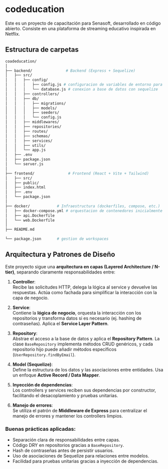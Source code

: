 # codeducation
Este es un proyecto de capacitación para Senasoft, desarrollado en código abierto. Consiste en una plataforma de streaming educativo inspirada en Netflix.


## Estructura de carpetas


```bash
coadeducation/
│
├── backend/               # Backend (Express + Sequelize)
│   ├── src/
│   │   ├── config/
│   │   │   ├── config.js # configuracion de variables de entorno para usarlas
│   │   │   └── database.js # conexion a base de datos con sequelize
│   │   ├── controllers/
│   │   ├── db/
│   │   │   ├── migrations/
│   │   │   ├── models/ 
│   │   │   ├── seeders/ 
│   │   │   └── config.js       
│   │   ├── middlewares/
│   │   ├── repositories/
│   │   ├── routes/
│   │   ├── schemas/
│   │   ├── services/
│   │   ├── utils/
│   │   └── app.js
│   ├── .env
│   ├── package.json
│   └── server.js
│
├── frontend/               # Frontend (React + Vite + Tailwind)
│   ├── src/
│   ├── public/
│   ├── index.html
│   ├── .env
│   └── package.json
│
├── docker/            # Infraestructura (dockerfiles, compose, etc.)
│   ├── docker-compose.yml # orquestacion de contenedores inicialmente de postgres y pgadmin
│   ├── api.Dockerfile
│   └── web.Dockerfile
│
├── README.md
 
└── package.json       # gestion de workspaces
```

## Arquitectura y Patrones de Diseño

Este proyecto sigue una **arquitectura en capas (Layered Architecture / N-tier)**, separando claramente responsabilidades entre:

1. **Controller**:  
   Recibe las solicitudes HTTP, delega la lógica al service y devuelve las respuestas. Actúa como fachada para simplificar la interacción con la capa de negocio.

2. **Service**:  
   Contiene la **lógica de negocio**, orquesta la interacción con los repositorios y transforma datos si es necesario (ej. hashing de contraseñas). Aplica el **Service Layer Pattern**.

3. **Repository**:  
   Abstrae el acceso a la base de datos y aplica el **Repository Pattern**. La clase `BaseRepository` implementa métodos CRUD genéricos, y cada repositorio hijo puede añadir métodos específicos (`UserRepository.findByEmail`).

4. **Model (Sequelize)**:  
   Define la estructura de los datos y las asociaciones entre entidades. Usa un enfoque **Active Record / Data Mapper**.

5. **Inyección de dependencias**:  
   Los controllers y services reciben sus dependencias por constructor, facilitando el desacoplamiento y pruebas unitarias.

6. **Manejo de errores**:  
   Se utiliza el patrón de **Middleware de Express** para centralizar el manejo de errores y mantener los controllers limpios.

### Buenas prácticas aplicadas:
- Separación clara de responsabilidades entre capas.  
- Código DRY en repositorios gracias a `BaseRepository`.  
- Hash de contraseñas antes de persistir usuarios.  
- Uso de asociaciones de Sequelize para relaciones entre modelos.  
- Facilidad para pruebas unitarias gracias a inyección de dependencias.

